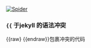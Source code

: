 [![Spider](https://github.com/mojocn/libragen.cn/workflows/Spider/badge.svg)](https://github.com/mojocn/libragen.cn/actions)


### `{{` 于jekyll 的语法冲突
{{raw} {{endraw}}包裹冲突的代码
